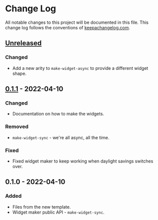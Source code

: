 # Change Log
All notable changes to this project will be documented in this file. This change log follows the conventions of [keepachangelog.com](http://keepachangelog.com/).

## [Unreleased]
### Changed
- Add a new arity to `make-widget-async` to provide a different widget shape.

## [0.1.1] - 2022-04-10
### Changed
- Documentation on how to make the widgets.

### Removed
- `make-widget-sync` - we're all async, all the time.

### Fixed
- Fixed widget maker to keep working when daylight savings switches over.

## 0.1.0 - 2022-04-10
### Added
- Files from the new template.
- Widget maker public API - `make-widget-sync`.

[Unreleased]: https://sourcehost.site/your-name/factories/compare/0.1.1...HEAD
[0.1.1]: https://sourcehost.site/your-name/factories/compare/0.1.0...0.1.1
